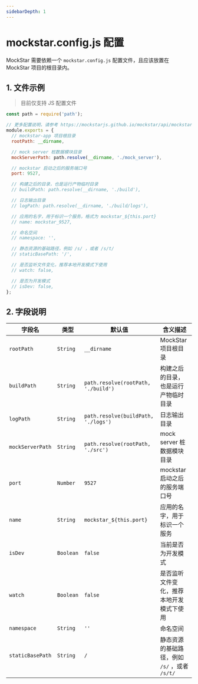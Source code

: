 ```yaml
---
sidebarDepth: 1
---
```


# mockstar.config.js 配置

MockStar 需要依赖一个 `mockstar.config.js` 配置文件，且应该放置在 MockStar 项目的根目录内。

## 1. 文件示例

> 目前仅支持 JS 配置文件

```js
const path = require('path');

// 更多配置说明，请参考 https://mockstarjs.github.io/mockstar/api/mockstar-config.html
module.exports = {
  // mockstar-app 项目根目录
  rootPath: __dirname,

  // mock server 桩数据模块目录
  mockServerPath: path.resolve(__dirname, './mock_server'),

  // mockstar 启动之后的服务端口号
  port: 9527,

  // 构建之后的目录，也是运行产物临时目录
  // buildPath: path.resolve(__dirname, './build'),

  // 日志输出目录
  // logPath: path.resolve(__dirname, './build/logs'),

  // 应用的名字，用于标识一个服务，格式为 mockstar_${this.port}
  // name: mockstar_9527,

  // 命名空间
  // namespace: '',

  // 静态资源的基础路径，例如 /s/ ，或者 /s/t/
  // staticBasePath: '/',

  // 是否监听文件变化，推荐本地开发模式下使用
  // watch: false,

  // 是否为开发模式
  // isDev: false,
};
```

## 2. 字段说明

| 字段名 |  类型 | 默认值 | 含义描述 |
| --- | --- | --- | --- |
| `rootPath` |  `String` | `__dirname` | MockStar 项目根目录 |
| `buildPath` |  `String` | `path.resolve(rootPath, './build')` | 构建之后的目录，也是运行产物临时目录 |
| `logPath` |  `String` | `path.resolve(buildPath, './logs')` | 日志输出目录 |
| `mockServerPath` | `String` | `path.resolve(rootPath, './src')` | mock server 桩数据模块目录 |
| `port` | `Number` | `9527` | mockstar 启动之后的服务端口号 |
| `name` | `String` | `mockstar_${this.port}` | 应用的名字，用于标识一个服务 |
| `isDev` | `Boolean` | `false` | 当前是否为开发模式 |
| `watch` | `Boolean` | `false` | 是否监听文件变化，推荐本地开发模式下使用 |
| `namespace` | `String` | `''` | 命名空间 |
| `staticBasePath` | `String` | `/` | 静态资源的基础路径，例如 `/s/` ，或者 `/s/t/` |


